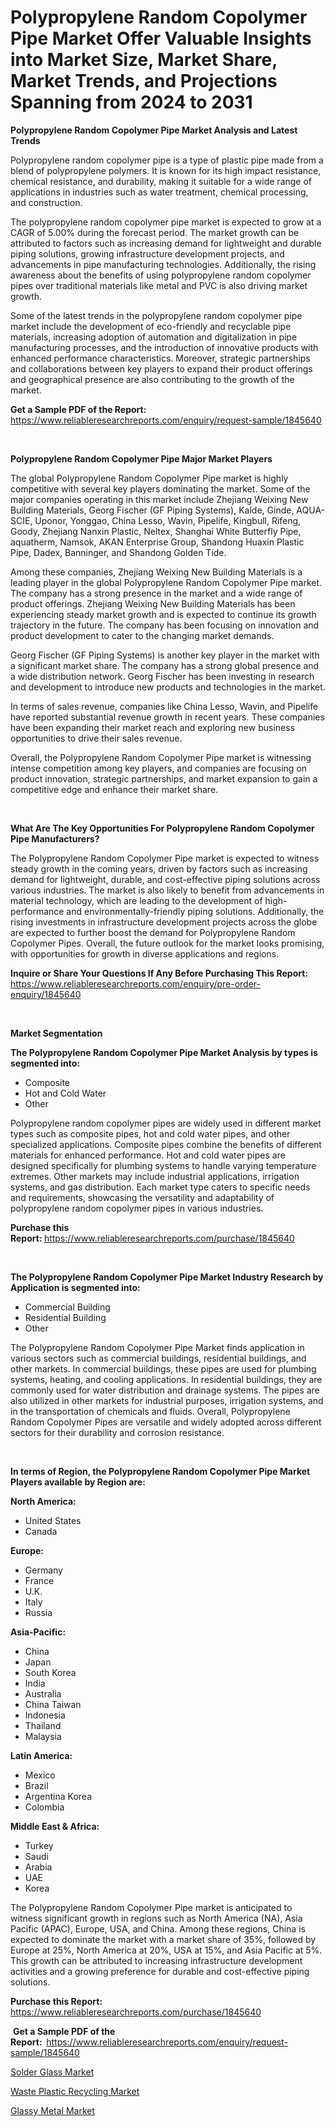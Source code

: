 <p><h1>Polypropylene Random Copolymer Pipe Market Offer Valuable Insights into Market Size, Market Share, Market Trends, and Projections Spanning from 2024 to 2031</h1></p><p><strong>Polypropylene Random Copolymer Pipe Market Analysis and Latest Trends</strong></p>
<p><p>Polypropylene random copolymer pipe is a type of plastic pipe made from a blend of polypropylene polymers. It is known for its high impact resistance, chemical resistance, and durability, making it suitable for a wide range of applications in industries such as water treatment, chemical processing, and construction.</p><p>The polypropylene random copolymer pipe market is expected to grow at a CAGR of 5.00% during the forecast period. The market growth can be attributed to factors such as increasing demand for lightweight and durable piping solutions, growing infrastructure development projects, and advancements in pipe manufacturing technologies. Additionally, the rising awareness about the benefits of using polypropylene random copolymer pipes over traditional materials like metal and PVC is also driving market growth.</p><p>Some of the latest trends in the polypropylene random copolymer pipe market include the development of eco-friendly and recyclable pipe materials, increasing adoption of automation and digitalization in pipe manufacturing processes, and the introduction of innovative products with enhanced performance characteristics. Moreover, strategic partnerships and collaborations between key players to expand their product offerings and geographical presence are also contributing to the growth of the market.</p></p>
<p><strong>Get a Sample PDF of the Report:&nbsp;</strong> <a href="https://www.reliableresearchreports.com/enquiry/request-sample/1845640">https://www.reliableresearchreports.com/enquiry/request-sample/1845640</a></p>
<p>&nbsp;</p>
<p><strong>Polypropylene Random Copolymer Pipe Major Market Players</strong></p>
<p><p>The global Polypropylene Random Copolymer Pipe market is highly competitive with several key players dominating the market. Some of the major companies operating in this market include Zhejiang Weixing New Building Materials, Georg Fischer (GF Piping Systems), Kalde, Ginde, AQUA-SCIE, Uponor, Yonggao, China Lesso, Wavin, Pipelife, Kingbull, Rifeng, Goody, Zhejiang Nanxin Plastic, Neltex, Shanghai White Butterfly Pipe, aquatherm, Namsok, AKAN Enterprise Group, Shandong Huaxin Plastic Pipe, Dadex, Banninger, and Shandong Golden Tide.</p><p>Among these companies, Zhejiang Weixing New Building Materials is a leading player in the global Polypropylene Random Copolymer Pipe market. The company has a strong presence in the market and a wide range of product offerings. Zhejiang Weixing New Building Materials has been experiencing steady market growth and is expected to continue its growth trajectory in the future. The company has been focusing on innovation and product development to cater to the changing market demands.</p><p>Georg Fischer (GF Piping Systems) is another key player in the market with a significant market share. The company has a strong global presence and a wide distribution network. Georg Fischer has been investing in research and development to introduce new products and technologies in the market.</p><p>In terms of sales revenue, companies like China Lesso, Wavin, and Pipelife have reported substantial revenue growth in recent years. These companies have been expanding their market reach and exploring new business opportunities to drive their sales revenue.</p><p>Overall, the Polypropylene Random Copolymer Pipe market is witnessing intense competition among key players, and companies are focusing on product innovation, strategic partnerships, and market expansion to gain a competitive edge and enhance their market share.</p></p>
<p>&nbsp;</p>
<p><strong>What Are The Key Opportunities For Polypropylene Random Copolymer Pipe Manufacturers?</strong></p>
<p><p>The Polypropylene Random Copolymer Pipe market is expected to witness steady growth in the coming years, driven by factors such as increasing demand for lightweight, durable, and cost-effective piping solutions across various industries. The market is also likely to benefit from advancements in material technology, which are leading to the development of high-performance and environmentally-friendly piping solutions. Additionally, the rising investments in infrastructure development projects across the globe are expected to further boost the demand for Polypropylene Random Copolymer Pipes. Overall, the future outlook for the market looks promising, with opportunities for growth in diverse applications and regions.</p></p>
<p><strong>Inquire or Share Your Questions If Any Before Purchasing This Report:</strong> <a href="https://www.reliableresearchreports.com/enquiry/pre-order-enquiry/1845640">https://www.reliableresearchreports.com/enquiry/pre-order-enquiry/1845640</a></p>
<p>&nbsp;</p>
<p><strong>Market Segmentation</strong></p>
<p><strong>The Polypropylene Random Copolymer Pipe Market Analysis by types is segmented into:</strong></p>
<p><ul><li>Composite</li><li>Hot and Cold Water</li><li>Other</li></ul></p>
<p><p>Polypropylene random copolymer pipes are widely used in different market types such as composite pipes, hot and cold water pipes, and other specialized applications. Composite pipes combine the benefits of different materials for enhanced performance. Hot and cold water pipes are designed specifically for plumbing systems to handle varying temperature extremes. Other markets may include industrial applications, irrigation systems, and gas distribution. Each market type caters to specific needs and requirements, showcasing the versatility and adaptability of polypropylene random copolymer pipes in various industries.</p></p>
<p><strong>Purchase this Report:&nbsp;</strong><a href="https://www.reliableresearchreports.com/purchase/1845640">https://www.reliableresearchreports.com/purchase/1845640</a></p>
<p>&nbsp;</p>
<p><strong>The Polypropylene Random Copolymer Pipe Market Industry Research by Application is segmented into:</strong></p>
<p><ul><li>Commercial Building</li><li>Residential Building</li><li>Other</li></ul></p>
<p><p>The Polypropylene Random Copolymer Pipe Market finds application in various sectors such as commercial buildings, residential buildings, and other markets. In commercial buildings, these pipes are used for plumbing systems, heating, and cooling applications. In residential buildings, they are commonly used for water distribution and drainage systems. The pipes are also utilized in other markets for industrial purposes, irrigation systems, and in the transportation of chemicals and fluids. Overall, Polypropylene Random Copolymer Pipes are versatile and widely adopted across different sectors for their durability and corrosion resistance.</p></p>
<p>&nbsp;</p>
<p><strong>In terms of Region, the Polypropylene Random Copolymer Pipe Market Players available by Region are:</strong></p>
<p>
    <p> <strong> North America: </strong>
        <ul>
            <li>United States</li>
            <li>Canada</li>
        </ul>
        </p> 
    <p> <strong> Europe: </strong>
        <ul>
            <li>Germany</li>
            <li>France</li>
            <li>U.K.</li>
            <li>Italy</li>
            <li>Russia</li>
        </ul>
        </p> 
    <p> <strong> Asia-Pacific: </strong>
        <ul>
            <li>China</li>
            <li>Japan</li>
            <li>South Korea</li>
            <li>India</li>
            <li>Australia</li>
            <li>China Taiwan</li>
            <li>Indonesia</li>
            <li>Thailand</li>
            <li>Malaysia</li>
        </ul>
        </p> 
    <p> <strong> Latin America: </strong>
        <ul>
            <li>Mexico</li>
            <li>Brazil</li>
            <li>Argentina Korea</li>
            <li>Colombia</li>
        </ul>
        </p> 
    <p> <strong> Middle East & Africa: </strong>
        <ul>
            <li>Turkey</li>
            <li>Saudi</li>
            <li>Arabia</li>
            <li>UAE</li>
            <li>Korea</li>
        </ul>
    </p>
    </p>
<p><p>The Polypropylene Random Copolymer Pipe market is anticipated to witness significant growth in regions such as North America (NA), Asia Pacific (APAC), Europe, USA, and China. Among these regions, China is expected to dominate the market with a market share of 35%, followed by Europe at 25%, North America at 20%, USA at 15%, and Asia Pacific at 5%. This growth can be attributed to increasing infrastructure development activities and a growing preference for durable and cost-effective piping solutions.</p></p>
<p><strong>Purchase this Report: </strong><a href="https://www.reliableresearchreports.com/purchase/1845640">https://www.reliableresearchreports.com/purchase/1845640</a></p>
<p>&nbsp;<strong>Get a Sample PDF of the Report:&nbsp;&nbsp;</strong><a href="https://www.reliableresearchreports.com/enquiry/request-sample/1845640">https://www.reliableresearchreports.com/enquiry/request-sample/1845640</a></p>
<p><strong></strong></p>
<p><p><a href="https://github.com/nicholepatriciadoylenwnrjr0/Market-Research-Report-List-1/blob/main/solder-glass-market.md">Solder Glass Market</a></p><p><a href="https://github.com/wwwkeltoum/Market-Research-Report-List-2/blob/main/waste-plastic-recycling-market.md">Waste Plastic Recycling Market</a></p><p><a href="https://github.com/gamblestampleyjenny50m5sl6/Market-Research-Report-List-1/blob/main/glassy-metal-market.md">Glassy Metal Market</a></p></p>